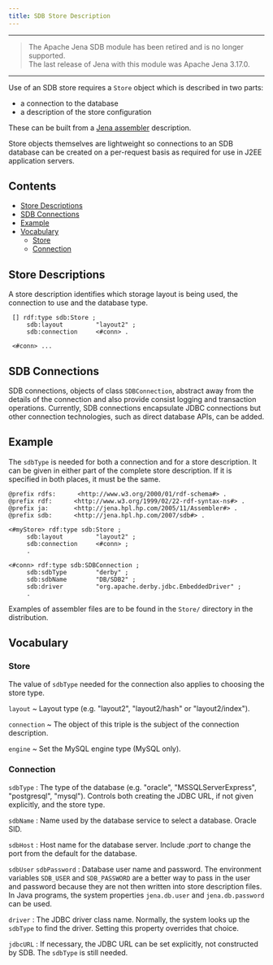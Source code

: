 ```yaml
---
title: SDB Store Description
---
```


----
> The Apache Jena SDB module has been retired and is no longer supported.<br/>
> The last release of Jena with this module was Apache Jena 3.17.0.<br/>
----

Use of an SDB store requires a `Store` object which is described in
two parts:

-   a connection to the database
-   a description of the store configuration

These can be built from a
[Jena assembler](../assembler/)
description.

Store objects themselves are lightweight so connections to an SDB
database can be created on a per-request basis as required for use
in J2EE application servers.

## Contents

-   [Store Descriptions](#store-descriptions)
-   [SDB Connections](#sdb-connections)
-   [Example](#example)
-   [Vocabulary](#vocabulary)
    -   [Store](#store)
    -   [Connection](#connection)


## Store Descriptions

A store description identifies which storage layout is being used,
the connection to use and the database type.

     [] rdf:type sdb:Store ;
         sdb:layout         "layout2" ;
         sdb:connection     <#conn> .

     <#conn> ...

## SDB Connections

SDB connections, objects of class `SDBConnection`, abstract away
from the details of the connection and also provide consist logging
and transaction operations. Currently, SDB connections encapsulate
JDBC connections but other connection technologies, such as direct
database APIs, can be added.



## Example

The `sdbType` is needed for both a connection and for a store
description. It can be given in either part of the complete store
description. If it is specified in both places, it must be the
same.

    @prefix rdfs:      <http://www.w3.org/2000/01/rdf-schema#> .
    @prefix rdf:      <http://www.w3.org/1999/02/22-rdf-syntax-ns#> .
    @prefix ja:       <http://jena.hpl.hp.com/2005/11/Assembler#> .
    @prefix sdb:      <http://jena.hpl.hp.com/2007/sdb#> .

    <#myStore> rdf:type sdb:Store ;
         sdb:layout         "layout2" ;
         sdb:connection     <#conn> ;
         .

    <#conn> rdf:type sdb:SDBConnection ;
         sdb:sdbType        "derby" ;
         sdb:sdbName        "DB/SDB2" ;
         sdb:driver         "org.apache.derby.jdbc.EmbeddedDriver" ;
         .

Examples of assembler files are to be found in the `Store/`
directory in the distribution.

## Vocabulary

### Store

The value of `sdbType` needed for the connection also applies to
choosing the store type.

`layout`
  ~ Layout type (e.g. "layout2", "layout2/hash" or
    "layout2/index").

`connection`
  ~ The object of this triple is the subject of the connection
    description.

`engine`
  ~ Set the MySQL engine type (MySQL only).

### Connection

`sdbType`
:   The type of the database (e.g. "oracle", "MSSQLServerExpress",
    "postgresql", "mysql"). Controls both creating the JDBC URL, if not
    given explicitly, and the store type.

`sdbName`
:   Name used by the database service to select a database. Oracle
    SID.

`sdbHost`
:   Host name for the database server. Include *:port* to change
    the port from the default for the database.

`sdbUser`
`sdbPassword`
:   Database user name and password. The environment variables
    `SDB_USER` and `SDB_PASSWORD` are a better way to pass in the user
    and password because they are not then written into store
    description files. In Java programs, the system properties
    `jena.db.user` and `jena.db.password` can be used.

`driver`
:   The JDBC driver class name. Normally, the system looks up the
    `sdbType` to find the driver. Setting this property overrides that
    choice.

`jdbcURL`
:   If necessary, the JDBC URL can be set explicitly, not
    constructed by SDB. The `sdbType` is still needed.




